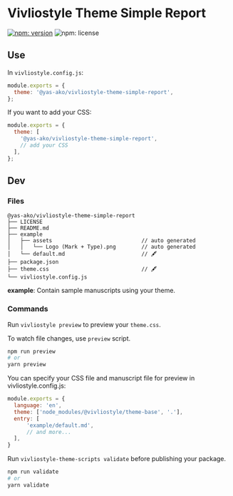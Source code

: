# Vivliostyle Theme Simple Report

[![npm: version](https://flat.badgen.net/npm/v/@yas-ako%2Fvivliostyle-theme-simple-report)](https://www.npmjs.com/package/@yas-ako/vivliostyle-theme-simple-report)
![npm: license](https://flat.badgen.net/npm/license/@yas-ako%2Fvivliostyle-theme-simple-report)



## Use

In `vivliostyle.config.js`:

```js
module.exports = {
  theme: '@yas-ako/vivliostyle-theme-simple-report',
};
```

If you want to add your CSS:

```js
module.exports = {
  theme: [
    '@yas-ako/vivliostyle-theme-simple-report',
    // add your CSS 
  ],
};
```

## Dev

### Files

```
@yas-ako/vivliostyle-theme-simple-report
├── LICENSE
├── README.md
├── example
│   ├── assets                            // auto generated
│   │   └── Logo (Mark + Type).png        // auto generated
│   └── default.md                        // 🖋
├── package.json
├── theme.css                             // 🖋
└── vivliostyle.config.js
```

**example**: Contain sample manuscripts using your theme.

### Commands

Run `vivliostyle preview` to preview your `theme.css`.

To watch file changes, use `preview` script.

```bash
npm run preview
# or
yarn preview
```

You can specify your CSS file and manuscript file for preview in vivliostyle.config.js:

```js
module.exports = {
  language: 'en',
  theme: ['node_modules/@vivliostyle/theme-base', '.'],
  entry: [
      'example/default.md',
      // and more...
  ],
}
```

Run `vivliostyle-theme-scripts validate` before publishing your package.

```bash
npm run validate
# or
yarn validate
```
